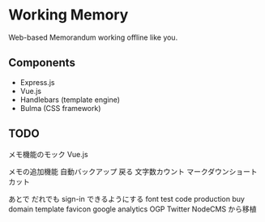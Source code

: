
# Working Memory
Web-based Memorandum working offline like you.

## Components
- Express.js
- Vue.js
- Handlebars (template engine)
- Bulma (CSS framework)

## TODO
メモ機能のモック
    Vue.js

メモの追加機能
    自動バックアップ
    戻る
    文字数カウント
    マークダウンショートカット

あとで
    だれでも sign-in できるようにする
    font
    test code
    production
        buy domain
        template
            favicon
            google analytics
            OGP
            Twitter
        NodeCMS から移植
